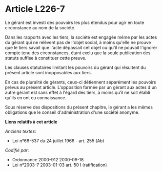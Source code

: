 # Article L226-7

Le gérant est investi des pouvoirs les plus étendus pour agir en toute circonstance au nom de la société.

Dans les rapports avec les tiers, la société est engagée même par les actes du gérant qui ne relèvent pas de l'objet social,
à moins qu'elle ne prouve que le tiers savait que l'acte dépassait cet objet ou qu'il ne pouvait l'ignorer compte tenu des
circonstances, étant exclu que la seule publication des statuts suffise à constituer cette preuve.

Les clauses statutaires limitant les pouvoirs du gérant qui résultent du présent article sont inopposables aux tiers.

En cas de pluralité de gérants, ceux-ci détiennent séparément les pouvoirs prévus au présent article. L'opposition formée par
un gérant aux actes d'un autre gérant est sans effet à l'égard des tiers, à moins qu'il ne soit établi qu'ils en ont eu
connaissance.

Sous réserve des dispositions du présent chapitre, le gérant a les mêmes obligations que le conseil d'administration d'une
société anonyme.

**Liens relatifs à cet article**

_Anciens textes_:

  - Loi n°66-537 du 24 juillet 1966 - art. 255 (Ab)

_Codifié par_:

  - Ordonnance 2000-912 2000-09-18
  - Loi n°2003-7 2003-01-03 art. 50 I (ratification)
